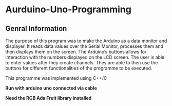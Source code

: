 # Aurduino-Uno-Programming

## Genral Information

The purpose of this program was to make the  Arduino as a data monitor and displayer. It reads data values over the Serial Monitor, processes them and then displays them on the screen. The Arduino’s buttons allows for interaction with the numbers displayed on the LCD screen.
The user is able to enter values after they create channels. They are able to then use the buttons for different functionalities of the programme to be executed.

This programme was implemented using C++/C

**Run with arduino uno connected via cable**

**Need the RGB Ada Fruit library installed**
